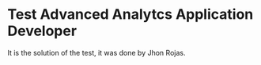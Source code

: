 # Test Advanced Analytcs Application Developer

It is the solution of the test, it was done by Jhon Rojas.

